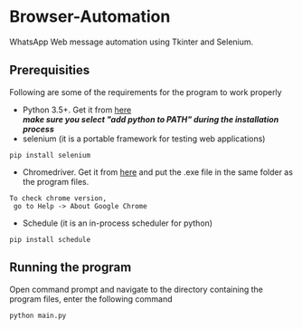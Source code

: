 # Browser-Automation
WhatsApp Web message automation using Tkinter and Selenium.


## Prerequisities
Following are some of the requirements for the program to work properly
* Python 3.5+. Get it from [here](https://www.python.org/downloads/)<br/>
  **_make sure you select "add python to PATH" during the installation process_**  
* selenium (it is a portable framework for testing web applications)
```
pip install selenium
```
* Chromedriver. Get it from [here](https://chromedriver.chromium.org/downloads) and put the .exe file in the same folder as the program files.
```
To check chrome version, 
 go to Help -> About Google Chrome
```
* Schedule (it is an in-process scheduler for python)
```
pip install schedule
```


## Running the program
Open command prompt and navigate to the directory containing the program files, enter the following command
```
python main.py
```

